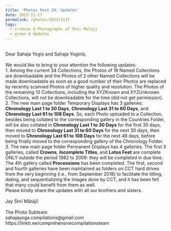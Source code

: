 ```yaml
---
title: 'Photos Post 24: Updates'
date: 2023-11-17
permalink: /photos/2023/1117
tags:
  - crimson @ Photographs of Shri Mataji
  - green @ Updates
---
```


<p>
<br>
Dear Sahaja Yogis and Sahaja Yoginīs,<br>
<br>
We would like to bring to your attention the following updates:<br>
1. Among the current 34 Collections, the Photos of 19 Named Collections are downloadable and the Photos of 2 other Named Collections will be made downloadable as soon as a good number of their Photos are replaced by recently scanned Photos of higher quality and resolution. The Photos of the remaining 13 Collections, including the XYZKnown and XYZUnknown Collections, will not be downloadable for the time (did not get permission).<br>
2. The new main page folder Temporary Displays has 3 galleries: <b>Chronology Last 1 to 30 Days</b>, <b>Chronology Last 31 to 60 Days</b>, and <b>Chronology Last 61 to 108 Days</b>. So, each Photo uploaded to a Collection, besides being collated to the corresponding gallery in the Countries Folder, will be  also collated in <b>Chronology Last 1 to 30 Days</b> for the first 30 days, then moved to <b>Chronology Last 31 to 60 Days</b> for the next 30 days, then moved to <b>Chronology Last 61 to 108 Days</b> for the next 48 days, before being finally moved to the corresponding gallery of the Chronology Folder.<br>
3. The new main page folder Permanent Displays has 4 galleries. The first 3 galleries, called <b>Crowns</b>, <b>Incomplete Titles</b>, and <b>Lotus Feet</b> are complete ONLY outside the period 1982 to 2009: they will be completed in due time. The 4th gallery called <b>Processions</b> has been completed. The first, second and fourth galleries have been maintained as folders on CCT hard drives from the very beginning (i.e., from September 2018) to facilitate the titling, dating, and sequentializing the images done by CCT, and it has been felt that many could benefit from them as well.<br>
Please kindly share the updates with all our brothers and sisters.<br>
<br>
Jay Śhrī Mātājī!<br>
<br>
The Photo Subteam<br>
sahajayoga.compilations@gmail.com<br>
https://linktr.ee/comprehensivecompilationsteam<br>
</p>